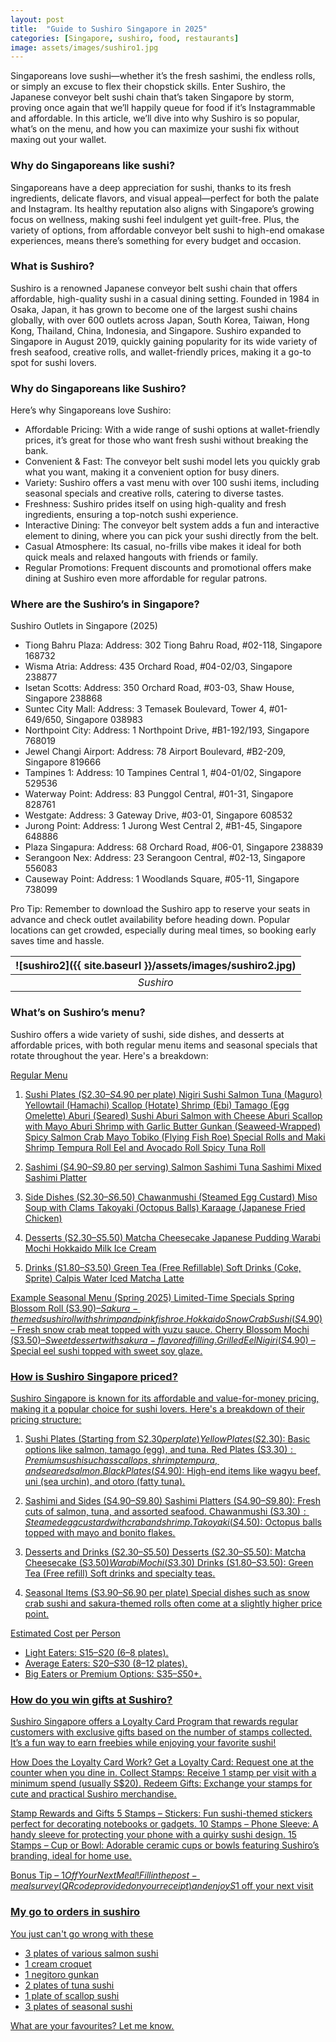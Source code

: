 ```yaml
---
layout: post
title:  "Guide to Sushiro Singapore in 2025"
categories: [Singapore, sushiro, food, restaurants]
image: assets/images/sushiro1.jpg
---
```


Singaporeans love sushi—whether it’s the fresh sashimi, the endless rolls, or simply an excuse to flex their chopstick skills. Enter Sushiro, the Japanese conveyor belt sushi chain that’s taken Singapore by storm, proving once again that we’ll happily queue for food if it’s Instagrammable and affordable. In this article, we’ll dive into why Sushiro is so popular, what’s on the menu, and how you can maximize your sushi fix without maxing out your wallet.

### Why do Singaporeans like sushi?

Singaporeans have a deep appreciation for sushi, thanks to its fresh ingredients, delicate flavors, and visual appeal—perfect for both the palate and Instagram. Its healthy reputation also aligns with Singapore’s growing focus on wellness, making sushi feel indulgent yet guilt-free. Plus, the variety of options, from affordable conveyor belt sushi to high-end omakase experiences, means there’s something for every budget and occasion.

### What is Sushiro?

Sushiro is a renowned Japanese conveyor belt sushi chain that offers affordable, high-quality sushi in a casual dining setting. Founded in 1984 in Osaka, Japan, it has grown to become one of the largest sushi chains globally, with over 600 outlets across Japan, South Korea, Taiwan, Hong Kong, Thailand, China, Indonesia, and Singapore. Sushiro expanded to Singapore in August 2019, quickly gaining popularity for its wide variety of fresh seafood, creative rolls, and wallet-friendly prices, making it a go-to spot for sushi lovers.

### Why do Singaporeans like Sushiro?

Here’s why Singaporeans love Sushiro:
+ Affordable Pricing: With a wide range of sushi options at wallet-friendly prices, it’s great for those who want fresh sushi without breaking the bank.
+ Convenient & Fast: The conveyor belt sushi model lets you quickly grab what you want, making it a convenient option for busy diners.
+ Variety: Sushiro offers a vast menu with over 100 sushi items, including seasonal specials and creative rolls, catering to diverse tastes.
+ Freshness: Sushiro prides itself on using high-quality and fresh ingredients, ensuring a top-notch sushi experience.
+ Interactive Dining: The conveyor belt system adds a fun and interactive element to dining, where you can pick your sushi directly from the belt.
+ Casual Atmosphere: Its casual, no-frills vibe makes it ideal for both quick meals and relaxed hangouts with friends or family.
+ Regular Promotions: Frequent discounts and promotional offers make dining at Sushiro even more affordable for regular patrons.

### Where are the Sushiro’s in Singapore?

Sushiro Outlets in Singapore (2025)

+ Tiong Bahru Plaza: Address: 302 Tiong Bahru Road, #02-118, Singapore 168732
+ Wisma Atria: Address: 435 Orchard Road, #04-02/03, Singapore 238877
+ Isetan Scotts: Address: 350 Orchard Road, #03-03, Shaw House, Singapore 238868
+ Suntec City Mall: Address: 3 Temasek Boulevard, Tower 4, #01-649/650, Singapore 038983
+ Northpoint City: Address: 1 Northpoint Drive, #B1-192/193, Singapore 768019
+ Jewel Changi Airport: Address: 78 Airport Boulevard, #B2-209, Singapore 819666
+ Tampines 1: Address: 10 Tampines Central 1, #04-01/02, Singapore 529536
+ Waterway Point: Address: 83 Punggol Central, #01-31, Singapore 828761
+ Westgate: Address: 3 Gateway Drive, #03-01, Singapore 608532
+ Jurong Point: Address: 1 Jurong West Central 2, #B1-45, Singapore 648886
+ Plaza Singapura: Address: 68 Orchard Road, #06-01, Singapore 238839
+ Serangoon Nex: Address: 23 Serangoon Central, #02-13, Singapore 556083
+ Causeway Point: Address: 1 Woodlands Square, #05-11, Singapore 738099

Pro Tip:
Remember to download the Sushiro app to reserve your seats in advance and check outlet availability before heading down. Popular locations can get crowded, especially during meal times, so booking early saves time and hassle.

| ![sushiro2]({{ site.baseurl }}/assets/images/sushiro2.jpg)
|:--:| 
|  *Sushiro*  |

### What’s on Sushiro’s menu?

Sushiro offers a wide variety of sushi, side dishes, and desserts at affordable prices, with both regular menu items and seasonal specials that rotate throughout the year. Here's a breakdown:

<u>Regular Menu<u>
1. Sushi Plates (S$2.30–S$4.90 per plate)
Nigiri Sushi
Salmon
Tuna (Maguro)
Yellowtail (Hamachi)
Scallop (Hotate)
Shrimp (Ebi)
Tamago (Egg Omelette)
Aburi (Seared) Sushi
Aburi Salmon with Cheese
Aburi Scallop with Mayo
Aburi Shrimp with Garlic Butter
Gunkan (Seaweed-Wrapped)
Spicy Salmon
Crab Mayo
Tobiko (Flying Fish Roe)
Special Rolls and Maki
Shrimp Tempura Roll
Eel and Avocado Roll
Spicy Tuna Roll

2. Sashimi (S$4.90–S$9.80 per serving)
Salmon Sashimi
Tuna Sashimi
Mixed Sashimi Platter

3. Side Dishes (S$2.30–S$6.50)
Chawanmushi (Steamed Egg Custard)
Miso Soup with Clams
Takoyaki (Octopus Balls)
Karaage (Japanese Fried Chicken)

4. Desserts (S$2.30–S$5.50)
Matcha Cheesecake
Japanese Pudding
Warabi Mochi
Hokkaido Milk Ice Cream

5. Drinks (S$1.80–S$3.50)
Green Tea (Free Refillable)
Soft Drinks (Coke, Sprite)
Calpis Water
Iced Matcha Latte

<u>Example Seasonal Menu (Spring 2025)<u>
Limited-Time Specials
Spring Blossom Roll (S$3.90) – Sakura-themed sushi roll with shrimp and pink fish roe.
Hokkaido Snow Crab Sushi (S$4.90) – Fresh snow crab meat topped with yuzu sauce.
Cherry Blossom Mochi (S$3.50) – Sweet dessert with sakura-flavored filling.
Grilled Eel Nigiri (S$4.90) – Special eel sushi topped with sweet soy glaze.

### How is Sushiro Singapore priced?

Sushiro Singapore is known for its affordable and value-for-money pricing, making it a popular choice for sushi lovers. Here's a breakdown of their pricing structure:

1. Sushi Plates (Starting from S$2.30 per plate)
Yellow Plates (S$2.30): Basic options like salmon, tamago (egg), and tuna.
Red Plates (S$3.30): Premium sushi such as scallops, shrimp tempura, and seared salmon.
Black Plates (S$4.90): High-end items like wagyu beef, uni (sea urchin), and otoro (fatty tuna).

2. Sashimi and Sides (S$4.90–S$9.80)
Sashimi Platters (S$4.90–S$9.80): Fresh cuts of salmon, tuna, and assorted seafood.
Chawanmushi (S$3.30): Steamed egg custard with crab and shrimp.
Takoyaki (S$4.50): Octopus balls topped with mayo and bonito flakes.

3. Desserts and Drinks (S$2.30–S$5.50)
Desserts (S$2.30–S$5.50):
Matcha Cheesecake (S$3.50)
Warabi Mochi (S$3.30)
Drinks (S$1.80–S$3.50):
Green Tea (Free refill)
Soft drinks and specialty teas.

4. Seasonal Items (S$3.90–S$6.90 per plate)
Special dishes such as snow crab sushi and sakura-themed rolls often come at a slightly higher price point.

Estimated Cost per Person
+ Light Eaters: S$15–S$20 (6–8 plates).
+ Average Eaters: S$20–S$30 (8–12 plates).
+ Big Eaters or Premium Options: S$35–S$50+.

### How do you win gifts at Sushiro?

Sushiro Singapore offers a Loyalty Card Program that rewards regular customers with exclusive gifts based on the number of stamps collected. It’s a fun way to earn freebies while enjoying your favorite sushi!

<u>How Does the Loyalty Card Work?<u>
Get a Loyalty Card: Request one at the counter when you dine in.
Collect Stamps: Receive 1 stamp per visit with a minimum spend (usually S$20).
Redeem Gifts: Exchange your stamps for cute and practical Sushiro merchandise.

<u>Stamp Rewards and Gifts<u>
5 Stamps – Stickers: Fun sushi-themed stickers perfect for decorating notebooks or gadgets.
10 Stamps – Phone Sleeve: A handy sleeve for protecting your phone with a quirky sushi design.
15 Stamps – Cup or Bowl: Adorable ceramic cups or bowls featuring Sushiro’s branding, ideal for home use.

Bonus Tip – $1 Off Your Next Meal!
Fill in the post-meal survey (QR code provided on your receipt) and enjoy S$1 off your next visit

### My go to orders in sushiro

You just can't go wrong with these

+ 3 plates of various salmon sushi
+ 1 cream croquet
+ 1 negitoro gunkan
+ 2 plates of tuna sushi
+ 1 plate of scallop sushi
+ 3 plates of seasonal sushi

What are your favourites? Let me know.